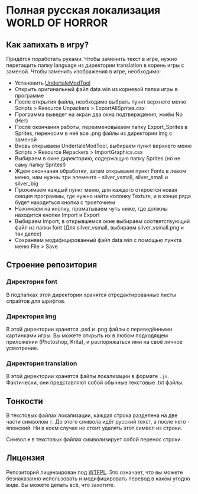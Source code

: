 # Полная русская локализация WORLD OF HORROR

## Как запихать в игру?

Придётся поработать руками.
Чтобы заменить текст в игре, нужно перетащить папку language из директории translation в корень игры с заменой.
Чтобы заменить изображения в игре, необходимо:

-   Установить [UndertaleModTool](https://github.com/UnderminersTeam/UndertaleModTool)
-   Открыть оригинальный файл data.win из корневой папки игры в программе
-   После открытия файла, необходимо выбрать пункт верхнего меню Scripts > Resource Unpackers > ExportAllSprites.csx
-   Программа выведет на экран два окна подтверждения, жмём No (Нет)
-   После окончания работы, переименовываем папку Export_Sprites в Sprites, переносим в неё все .png файлы из директории img с заменой
-   Вновь открываем UndertaleModTool, выбираем пункт верхнего меню Scripts > Resource Repackers > ImportGraphics.csx
-   Выбираем в окне директорию, содержащую папку Sprites (но не саму папку Sprites!)
-   Ждём окончания обработки, затем открываем пункт Fonts в левом меню, нам нужны три элемента - silver_vsmall, silver_small и silver_big
-   Прожимаем каждый пункт меню, для каждого откроется новая секция программы, где нужно найти колонку Texture, и в конце ряда будет находиться кнопка с троеточием
-   Нажимаем на кнопку, проматываем чуть ниже, где должны находится кнопки Import и Export
-   Выбираем Import, в открывшемся окне выбираем соответствующий файл из папки font (Для silver_vsmall, выбираем silver_vsmall.png и так далее)
-   Cохраняем модифицированный файл data.win с помощью пункта меню File > Save

## Строение репозитория

### Директория font

В подпапках этой директории хранятся отредактированные листы спрайтов для шрифтов.

### Директория img

В этой директории хранятся .psd и .png файлы с переведёнными картинками игры. Вы можете открыть их в любом подходящем приложении (Photoshop, Krita), и распоряжаться ими на своё личное усмотрение.

### Директория translation

В этой директории хранятся файлы локализации в формате `.jn`. Фактически, они представляют собой обычные текстовые .txt файлы.

## Тонкости

В текстовых файлах локализации, каждая строка разделена на две части символом `|`. До этого символа идёт русский текст, а после него - японский. Ни в коем случае не стоит удалять этот символ из строки.

Символ `#` в текстовых файлах символизирует собой перенос строки.

## Лицензия

Репозиторий лицензирован под [WTFPL](http://www.wtfpl.net/).
Это означает, что вы можете безнаказанно использовать и модифицировать перевод в каком угодно виде. Вы можете делать всё, что захотите.
